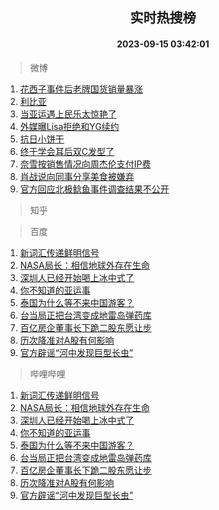 <div align="center"><h2>实时热搜榜</h2><h4>2023-09-15 03:42:01</h4></div>

> 微博  

1. [花西子事件后老牌国货销量暴涨](https://s.weibo.com/weibo?q=%23%E8%8A%B1%E8%A5%BF%E5%AD%90%E4%BA%8B%E4%BB%B6%E5%90%8E%E8%80%81%E7%89%8C%E5%9B%BD%E8%B4%A7%E9%94%80%E9%87%8F%E6%9A%B4%E6%B6%A8%23&t=31&band_rank=1&Refer=top)<br />
2. [利比亚](https://s.weibo.com/weibo?q=%E5%88%A9%E6%AF%94%E4%BA%9A&t=31&band_rank=2&Refer=top)<br />
3. [当亚运遇上民乐太惊艳了](https://s.weibo.com/weibo?q=%23%E5%BD%93%E4%BA%9A%E8%BF%90%E9%81%87%E4%B8%8A%E6%B0%91%E4%B9%90%E5%A4%AA%E6%83%8A%E8%89%B3%E4%BA%86%23&t=31&band_rank=3&Refer=top)<br />
4. [外媒曝Lisa拒绝和YG续约](https://s.weibo.com/weibo?q=%23%E5%A4%96%E5%AA%92%E6%9B%9DLisa%E6%8B%92%E7%BB%9D%E5%92%8CYG%E7%BB%AD%E7%BA%A6%23&t=31&band_rank=4&Refer=top)<br />
5. [抗日小饼干](https://s.weibo.com/weibo?q=%E6%8A%97%E6%97%A5%E5%B0%8F%E9%A5%BC%E5%B9%B2&t=31&band_rank=5&Refer=top)<br />
6. [终于学会耳后双C发型了](https://s.weibo.com/weibo?q=%E7%BB%88%E4%BA%8E%E5%AD%A6%E4%BC%9A%E8%80%B3%E5%90%8E%E5%8F%8CC%E5%8F%91%E5%9E%8B%E4%BA%86&t=31&band_rank=6&Refer=top)<br />
7. [奈雪按销售情况向周杰伦支付IP费](https://s.weibo.com/weibo?q=%23%E5%A5%88%E9%9B%AA%E6%8C%89%E9%94%80%E5%94%AE%E6%83%85%E5%86%B5%E5%90%91%E5%91%A8%E6%9D%B0%E4%BC%A6%E6%94%AF%E4%BB%98IP%E8%B4%B9%23&t=31&band_rank=7&Refer=top)<br />
8. [肖战说向同事分享美食被嫌弃](https://s.weibo.com/weibo?q=%23%E8%82%96%E6%88%98%E8%AF%B4%E5%90%91%E5%90%8C%E4%BA%8B%E5%88%86%E4%BA%AB%E7%BE%8E%E9%A3%9F%E8%A2%AB%E5%AB%8C%E5%BC%83%23&t=31&band_rank=8&Refer=top)<br />
9. [官方回应北极鲶鱼事件调查结果不公开](https://s.weibo.com/weibo?q=%23%E5%AE%98%E6%96%B9%E5%9B%9E%E5%BA%94%E5%8C%97%E6%9E%81%E9%B2%B6%E9%B1%BC%E4%BA%8B%E4%BB%B6%E8%B0%83%E6%9F%A5%E7%BB%93%E6%9E%9C%E4%B8%8D%E5%85%AC%E5%BC%80%23&t=31&band_rank=9&Refer=top)<br />

> 知乎  


> 百度  

1. [新词汇传递鲜明信号](https://www.baidu.com/s?wd=%E6%96%B0%E8%AF%8D%E6%B1%87%E4%BC%A0%E9%80%92%E9%B2%9C%E6%98%8E%E4%BF%A1%E5%8F%B7&sa=fyb_news&rsv_dl=fyb_news)<br />
2. [NASA局长：相信地球外存在生命](https://www.baidu.com/s?wd=NASA%E5%B1%80%E9%95%BF%EF%BC%9A%E7%9B%B8%E4%BF%A1%E5%9C%B0%E7%90%83%E5%A4%96%E5%AD%98%E5%9C%A8%E7%94%9F%E5%91%BD&sa=fyb_news&rsv_dl=fyb_news)<br />
3. [深圳人已经开始喝上冰中式了](https://www.baidu.com/s?wd=%E6%B7%B1%E5%9C%B3%E4%BA%BA%E5%B7%B2%E7%BB%8F%E5%BC%80%E5%A7%8B%E5%96%9D%E4%B8%8A%E5%86%B0%E4%B8%AD%E5%BC%8F%E4%BA%86&sa=fyb_news&rsv_dl=fyb_news)<br />
4. [你不知道的亚运事](https://www.baidu.com/s?wd=%E4%BD%A0%E4%B8%8D%E7%9F%A5%E9%81%93%E7%9A%84%E4%BA%9A%E8%BF%90%E4%BA%8B&sa=fyb_news&rsv_dl=fyb_news)<br />
5. [泰国为什么等不来中国游客？](https://www.baidu.com/s?wd=%E6%B3%B0%E5%9B%BD%E4%B8%BA%E4%BB%80%E4%B9%88%E7%AD%89%E4%B8%8D%E6%9D%A5%E4%B8%AD%E5%9B%BD%E6%B8%B8%E5%AE%A2%EF%BC%9F&sa=fyb_news&rsv_dl=fyb_news)<br />
6. [台当局正把台湾变成地雷岛弹药库](https://www.baidu.com/s?wd=%E5%8F%B0%E5%BD%93%E5%B1%80%E6%AD%A3%E6%8A%8A%E5%8F%B0%E6%B9%BE%E5%8F%98%E6%88%90%E5%9C%B0%E9%9B%B7%E5%B2%9B%E5%BC%B9%E8%8D%AF%E5%BA%93&sa=fyb_news&rsv_dl=fyb_news)<br />
7. [百亿房企董事长下跪二股东愿让步](https://www.baidu.com/s?wd=%E7%99%BE%E4%BA%BF%E6%88%BF%E4%BC%81%E8%91%A3%E4%BA%8B%E9%95%BF%E4%B8%8B%E8%B7%AA%E4%BA%8C%E8%82%A1%E4%B8%9C%E6%84%BF%E8%AE%A9%E6%AD%A5&sa=fyb_news&rsv_dl=fyb_news)<br />
8. [历次降准对A股有何影响](https://www.baidu.com/s?wd=%E5%8E%86%E6%AC%A1%E9%99%8D%E5%87%86%E5%AF%B9A%E8%82%A1%E6%9C%89%E4%BD%95%E5%BD%B1%E5%93%8D&sa=fyb_news&rsv_dl=fyb_news)<br />
9. [官方辟谣“河中发现巨型长虫”](https://www.baidu.com/s?wd=%E5%AE%98%E6%96%B9%E8%BE%9F%E8%B0%A3%E2%80%9C%E6%B2%B3%E4%B8%AD%E5%8F%91%E7%8E%B0%E5%B7%A8%E5%9E%8B%E9%95%BF%E8%99%AB%E2%80%9D&sa=fyb_news&rsv_dl=fyb_news)<br />

> 哔哩哔哩  

1. [新词汇传递鲜明信号](https://www.baidu.com/s?wd=%E6%96%B0%E8%AF%8D%E6%B1%87%E4%BC%A0%E9%80%92%E9%B2%9C%E6%98%8E%E4%BF%A1%E5%8F%B7&sa=fyb_news&rsv_dl=fyb_news)<br />
2. [NASA局长：相信地球外存在生命](https://www.baidu.com/s?wd=NASA%E5%B1%80%E9%95%BF%EF%BC%9A%E7%9B%B8%E4%BF%A1%E5%9C%B0%E7%90%83%E5%A4%96%E5%AD%98%E5%9C%A8%E7%94%9F%E5%91%BD&sa=fyb_news&rsv_dl=fyb_news)<br />
3. [深圳人已经开始喝上冰中式了](https://www.baidu.com/s?wd=%E6%B7%B1%E5%9C%B3%E4%BA%BA%E5%B7%B2%E7%BB%8F%E5%BC%80%E5%A7%8B%E5%96%9D%E4%B8%8A%E5%86%B0%E4%B8%AD%E5%BC%8F%E4%BA%86&sa=fyb_news&rsv_dl=fyb_news)<br />
4. [你不知道的亚运事](https://www.baidu.com/s?wd=%E4%BD%A0%E4%B8%8D%E7%9F%A5%E9%81%93%E7%9A%84%E4%BA%9A%E8%BF%90%E4%BA%8B&sa=fyb_news&rsv_dl=fyb_news)<br />
5. [泰国为什么等不来中国游客？](https://www.baidu.com/s?wd=%E6%B3%B0%E5%9B%BD%E4%B8%BA%E4%BB%80%E4%B9%88%E7%AD%89%E4%B8%8D%E6%9D%A5%E4%B8%AD%E5%9B%BD%E6%B8%B8%E5%AE%A2%EF%BC%9F&sa=fyb_news&rsv_dl=fyb_news)<br />
6. [台当局正把台湾变成地雷岛弹药库](https://www.baidu.com/s?wd=%E5%8F%B0%E5%BD%93%E5%B1%80%E6%AD%A3%E6%8A%8A%E5%8F%B0%E6%B9%BE%E5%8F%98%E6%88%90%E5%9C%B0%E9%9B%B7%E5%B2%9B%E5%BC%B9%E8%8D%AF%E5%BA%93&sa=fyb_news&rsv_dl=fyb_news)<br />
7. [百亿房企董事长下跪二股东愿让步](https://www.baidu.com/s?wd=%E7%99%BE%E4%BA%BF%E6%88%BF%E4%BC%81%E8%91%A3%E4%BA%8B%E9%95%BF%E4%B8%8B%E8%B7%AA%E4%BA%8C%E8%82%A1%E4%B8%9C%E6%84%BF%E8%AE%A9%E6%AD%A5&sa=fyb_news&rsv_dl=fyb_news)<br />
8. [历次降准对A股有何影响](https://www.baidu.com/s?wd=%E5%8E%86%E6%AC%A1%E9%99%8D%E5%87%86%E5%AF%B9A%E8%82%A1%E6%9C%89%E4%BD%95%E5%BD%B1%E5%93%8D&sa=fyb_news&rsv_dl=fyb_news)<br />
9. [官方辟谣“河中发现巨型长虫”](https://www.baidu.com/s?wd=%E5%AE%98%E6%96%B9%E8%BE%9F%E8%B0%A3%E2%80%9C%E6%B2%B3%E4%B8%AD%E5%8F%91%E7%8E%B0%E5%B7%A8%E5%9E%8B%E9%95%BF%E8%99%AB%E2%80%9D&sa=fyb_news&rsv_dl=fyb_news)<br />
